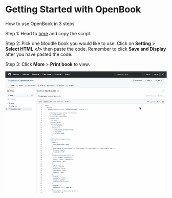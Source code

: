 # Getting Started with OpenBook

How to use OpenBook in 3 steps

Step 1: Head to [here](https://github.com/aylwinscw/OpenBook/blob/main/OpenBook.html) and copy the script.

Step 2: Pick one Moodle book you would like to use. Click on **Setting** > **Select HTML </>** then paste the code. Remember to click **Save and Display** after you have pasted the code.

Step 3: Click **More** > **Print book** to view.

![GIF Instruction](docs/How-to-use-OpenBook.gif)
